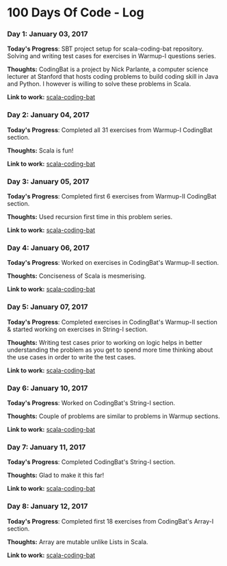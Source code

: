# 100 Days Of Code - Log

### Day 1: January 03, 2017

**Today's Progress**: SBT project setup for scala-coding-bat repository. Solving and writing test cases for exercises in Warmup-I questions series.

**Thoughts:** CodingBat is a project by Nick Parlante, a computer science lecturer at Stanford that hosts coding problems to build coding skill in Java and Python. I however is willing to solve these problems in Scala.

**Link to work:** [scala-coding-bat](https://github.com/codingkapoor/scala-coding-bat)

### Day 2: January 04, 2017

**Today's Progress**: Completed all 31 exercises from Warmup-I CodingBat section.

**Thoughts:** Scala is fun!

**Link to work:** [scala-coding-bat](https://github.com/codingkapoor/scala-coding-bat)

### Day 3: January 05, 2017

**Today's Progress**: Completed first 6 exercises from Warmup-II CodingBat section.

**Thoughts:** Used recursion first time in this problem series.

**Link to work:** [scala-coding-bat](https://github.com/codingkapoor/scala-coding-bat)


### Day 4: January 06, 2017

**Today's Progress**: Worked on exercises in CodingBat's Warmup-II section.

**Thoughts:** Conciseness of Scala is mesmerising.

**Link to work:** [scala-coding-bat](https://github.com/codingkapoor/scala-coding-bat)

### Day 5: January 07, 2017

**Today's Progress**: Completed exercises in CodingBat's Warmup-II section & started working on exercises in String-I section.

**Thoughts:** Writing test cases prior to working on logic helps in better understanding the problem as you get to spend more time thinking about the use cases in order to write the test cases.

**Link to work:** [scala-coding-bat](https://github.com/codingkapoor/scala-coding-bat)

### Day 6: January 10, 2017

**Today's Progress**: Worked on CodingBat's String-I section.

**Thoughts:** Couple of problems are similar to problems in Warmup sections.

**Link to work:** [scala-coding-bat](https://github.com/codingkapoor/scala-coding-bat)

### Day 7: January 11, 2017

**Today's Progress**: Completed CodingBat's String-I section.

**Thoughts:** Glad to make it this far!

**Link to work:** [scala-coding-bat](https://github.com/codingkapoor/scala-coding-bat)

### Day 8: January 12, 2017

**Today's Progress**: Completed first 18 exercises from CodingBat's Array-I section.

**Thoughts:** Array are mutable unlike Lists in Scala.

**Link to work:** [scala-coding-bat](https://github.com/codingkapoor/scala-coding-bat)
